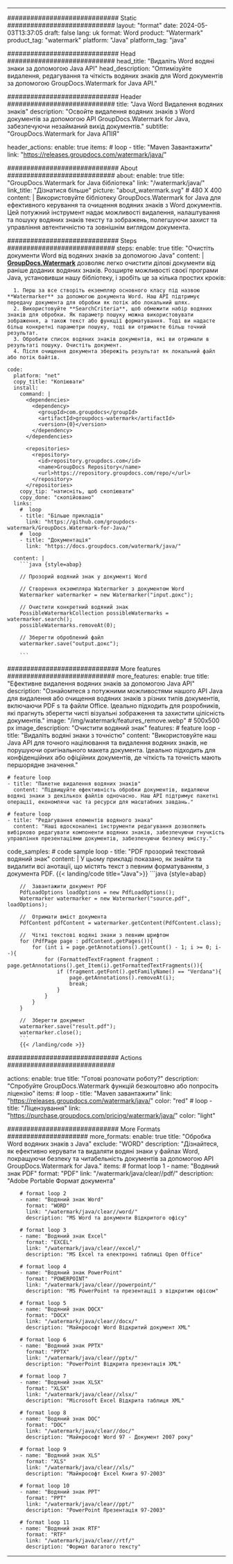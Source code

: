 
---
############################# Static ############################
layout: "format"
date:  2024-05-03T13:37:05
draft: false
lang: uk
format: Word
product: "Watermark"
product_tag: "watermark"
platform: "Java"
platform_tag: "java"

############################# Head ############################
head_title: "Видаліть Word водяні знаки за допомогою Java API"
head_description: "Оптимізуйте видалення, редагування та чіткість водяних знаків для Word документів за допомогою GroupDocs.Watermark for Java API."

############################# Header ############################
title: "Java Word Видалення водяних знаків" 
description: "Освойте видалення водяних знаків з Word документів за допомогою API GroupDocs.Watermark for Java, забезпечуючи незайманий вихід документів."
subtitle: "GroupDocs.Watermark for Java АПІЯ" 

header_actions:
  enable: true
  items:
    #  loop
    - title: "Maven Завантажити"
      link: "https://releases.groupdocs.com/watermark/java/"
      
############################# About ############################
about:
    enable: true
    title: "GroupDocs.Watermark for Java бібліотека"
    link: "/watermark/java/"
    link_title: "Дізнатися більше"
    picture: "about_watermark.svg" # 480 X 400
    content: |
       Використовуйте бібліотеку GroupDocs.Watermark for Java для ефективного керування та очищення водяних знаків з Word документів. Цей потужний інструмент надає можливості видалення, налаштування та пошуку водяних знаків тексту та зображень, полегшуючи захист та управління автентичністю та зовнішнім виглядом документа.

############################# Steps ############################
steps:
    enable: true
    title: "Очистіть документи Word від водяних знаків за допомогою Java"
    content: |
      **[GroupDocs.Watermark](https://products.groupdocs.com/watermark/java/)** дозволяє легко очистити ділові документи від раніше доданих водяних знаків. Розширте можливості своєї програми Java, установивши нашу бібліотеку, і зробіть це за кілька простих кроків:
      
      1. Перш за все створіть екземпляр основного класу під назвою **Watermarker** за допомогою документа Word. Наш API підтримує передачу документа для обробки як потік або локальний шлях.
      2. Використовуйте **SearchCriteria**, щоб обмежити набір водяних знаків для обробки. Як параметр пошуку можна використовувати зображення, а також текст або функції форматування. Тоді ви надасте більш конкретні параметри пошуку, тоді ви отримаєте більш точний результат.
      3. Обробити список водяних знаків документів, які ви отримали в результаті пошуку. Очистіть документ.
      4. Після очищення документа збережіть результат як локальний файл або потік байтів.
   
    code:
      platform: "net"
      copy_title: "Копіювати"
      install:
        command: |
          <dependencies>
            <dependency>
              <groupId>com.groupdocs</groupId>
              <artifactId>groupdocs-watermark</artifactId>
              <version>{0}</version>
            </dependency>
          </dependencies>

          <repositories>
            <repository>
              <id>repository.groupdocs.com</id>
              <name>GroupDocs Repository</name>
              <url>https://repository.groupdocs.com/repo/</url>
            </repository>
          </repositories>
        copy_tip: "натисніть, щоб скопіювати"
        copy_done: "скопійовано"
      links:
        #  loop
        - title: "Більше прикладів"
          link: "https://github.com/groupdocs-watermark/GroupDocs.Watermark-for-Java/"
        #  loop
        - title: "Документація"
          link: "https://docs.groupdocs.com/watermark/java/"
          
      content: |
        ```java {style=abap}

        // Прозорий водяний знак у документі Word

        // Створення екземпляра Watermarker з документом Word
        Watermarker watermarker = new Watermarker("input.докс");
        
        // Очистити конкретний водяний знак
        PossibleWatermarkCollection possibleWatermarks = watermarker.search();
        possibleWatermarks.removeAt(0);

        // Зберегти оброблений файл
        watermarker.save("output.докс");
        
        ```    
        
############################# More features ############################
more_features:
  enable: true
  title: "Ефективне видалення водяних знаків за допомогою Java API"
  description: "Ознайомтеся з потужними можливостями нашого API Java для видалення або очищення водяних знаків з різних типів документів, включаючи PDF s та файли Office. Ідеально підходить для розробників, які прагнуть зберегти чисті візуальні зображення та захистити цілісність документів."
  image: "/img/watermark/features_remove.webp" # 500x500 px
  image_description: "Очистити водяний знак"
  features:
    # feature loop
    - title: "Видаліть водяні знаки з точністю"
      content: "Використовуйте наш Java API для точного націлювання та видалення водяних знаків, не порушуючи оригінального макета документа. Ідеально підходить для конфіденційних або офіційних документів, де чіткість та точність мають першорядне значення."

    # feature loop
    - title: "Пакетне видалення водяних знаків"
      content: "Підвищуйте ефективність обробки документів, видаляючи водяні знаки з декількох файлів одночасно. Наш API підтримує пакетні операції, економлячи час та ресурси для масштабних завдань."

    # feature loop
    - title: "Редагування елементів водяного знака"
      content: "Наші вдосконалені інструменти редагування дозволяють вибірково редагувати компоненти водяних знаків, забезпечуючи гнучкість управління презентаціями документів, забезпечуючи безпеку вмісту."
      
  code_samples:
    # code sample loop
    - title: "PDF прозорий текстовий водяний знак"
      content: |
        У цьому прикладі показано, як знайти та видалити всі анотації, що містять текст з певним форматуванням, з документа PDF.
        {{< landing/code title="Java">}}
        ```java {style=abap}
        
        //  Завантажити документ PDF
        PdfLoadOptions loadOptions = new PdfLoadOptions();
        Watermarker watermarker = new Watermarker("source.pdf", loadOptions);

        //  Отримати вміст документа
        PdfContent pdfContent = watermarker.getContent(PdfContent.class);

        //  Чіткі текстові водяні знаки з певним шрифтом
        for (PdfPage page : pdfContent.getPages()){
            for (int i = page.getAnnotations().getCount() - 1; i >= 0; i--){
                for (FormattedTextFragment fragment : page.getAnnotations().get_Item(i).getFormattedTextFragments()){
                    if (fragment.getFont().getFamilyName() == "Verdana"){
                        page.getAnnotations().removeAt(i);
                        break;
                    }
                }
            }
        }

        //  Зберегти документ
        watermarker.save("result.pdf");
        watermarker.close();
        ```
        {{< /landing/code >}}


############################# Actions ############################

actions:
  enable: true
  title: "Готові розпочати роботу?"
  description: "Спробуйте GroupDocs.Watermark функцій безкоштовно або попросіть ліцензію"
  items:
    #  loop
    - title: "Maven завантажити"
      link: "https://releases.groupdocs.com/watermark/java/"
      color: "red"
        #  loop
    - title: "Ліцензування"
      link: "https://purchase.groupdocs.com/pricing/watermark/java/"
      color: "light"


############################# More Formats #####################
more_formats:
    enable: true
    title: "Обробка Word водяних знаків з Java"
    exclude: "WORD"
    description: "Дізнайтеся, як ефективно керувати та видаляти водяні знаки у файлах Word, покращуючи безпеку та читабельність документів за допомогою API GroupDocs.Watermark for Java."
    items: 
        # format loop 1
        - name: "Водяний знак PDF"
          format: "PDF"
          link: "/watermark/java/clear//pdf/"
          description: "Adobe Portable Формат документа"

        # format loop 2
        - name: "Водяний знак Word"
          format: "WORD"
          link: "/watermark/java/clear//word/"
          description: "MS Word та документи Відкритого офісу"
          
        # format loop 3
        - name: "Водяний знак Excel"
          format: "EXCEL"
          link: "/watermark/java/clear//excel/"
          description: "MS Excel та електронні таблиці Open Office"

        # format loop 4
        - name: "Водяний знак PowerPoint"
          format: "POWERPOINT"
          link: "/watermark/java/clear//powerpoint/"
          description: "MS PowerPoint та презентації з відкритим офісом"

        # format loop 5
        - name: "Водяний знак DOCX"
          format: "DOCX"
          link: "/watermark/java/clear//docx/"
          description: "Майкрософт Word Відкритий документ XML"
          
        # format loop 6
        - name: "Водяний знак PPTX"
          format: "PPTX"
          link: "/watermark/java/clear//pptx/"
          description: "PowerPoint Відкрита презентація XML"
          
        # format loop 7
        - name: "Водяний знак XLSX"
          format: "XLSX"
          link: "/watermark/java/clear//xlsx/"
          description: "Microsoft Excel Відкрита таблиця XML"

        # format loop 8
        - name: "Водяний знак DOC"
          format: "DOC"
          link: "/watermark/java/clear//doc/"
          description: "Майкрософт Word 97 - Документ 2007 року"

        # format loop 9
        - name: "Водяний знак XLS"
          format: "XLS"
          link: "/watermark/java/clear//xls/"
          description: "Майкрософт Excel Книга 97-2003"

        # format loop 10
        - name: "Водяний знак PPT"
          format: "PPT"
          link: "/watermark/java/clear//ppt/"
          description: "PowerPoint Презентація 97-2003"

        # format loop 11
        - name: "Водяний знак RTF"
          format: "RTF"
          link: "/watermark/java/clear//rtf/"
          description: "Формат багатого тексту"

---